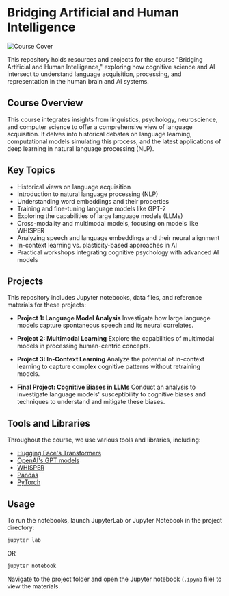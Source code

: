 
# Bridging Artificial and Human Intelligence

![Course Cover](sandbox:/mnt/data/A_cover_image_for_a_course_titled_'Bridging_Artifi.png)

This repository holds resources and projects for the course "Bridging Artificial and Human Intelligence," exploring how cognitive science and AI intersect to understand language acquisition, processing, and representation in the human brain and AI systems.

## Course Overview

This course integrates insights from linguistics, psychology, neuroscience, and computer science to offer a comprehensive view of language acquisition. It delves into historical debates on language learning, computational models simulating this process, and the latest applications of deep learning in natural language processing (NLP).

## Key Topics

- Historical views on language acquisition
- Introduction to natural language processing (NLP)
- Understanding word embeddings and their properties
- Training and fine-tuning language models like GPT-2
- Exploring the capabilities of large language models (LLMs)
- Cross-modality and multimodal models, focusing on models like WHISPER
- Analyzing speech and language embeddings and their neural alignment
- In-context learning vs. plasticity-based approaches in AI
- Practical workshops integrating cognitive psychology with advanced AI models

## Projects

This repository includes Jupyter notebooks, data files, and reference materials for these projects:

- **Project 1: Language Model Analysis**
  Investigate how large language models capture spontaneous speech and its neural correlates.

- **Project 2: Multimodal Learning**
  Explore the capabilities of multimodal models in processing human-centric concepts.

- **Project 3: In-Context Learning**
  Analyze the potential of in-context learning to capture complex cognitive patterns without retraining models.

- **Final Project: Cognitive Biases in LLMs**
  Conduct an analysis to investigate language models' susceptibility to cognitive biases and techniques to understand and mitigate these biases.

## Tools and Libraries

Throughout the course, we use various tools and libraries, including:

- [Hugging Face's Transformers](https://huggingface.co/transformers/)
- [OpenAI's GPT models](https://openai.com/)
- [WHISPER](https://openai.com/research/whisper)
- [Pandas](https://pandas.pydata.org/)
- [PyTorch](https://pytorch.org/)

## Usage

To run the notebooks, launch JupyterLab or Jupyter Notebook in the project directory:

```bash
jupyter lab
```

OR

```bash
jupyter notebook
```

Navigate to the project folder and open the Jupyter notebook (`.ipynb` file) to view the materials.

